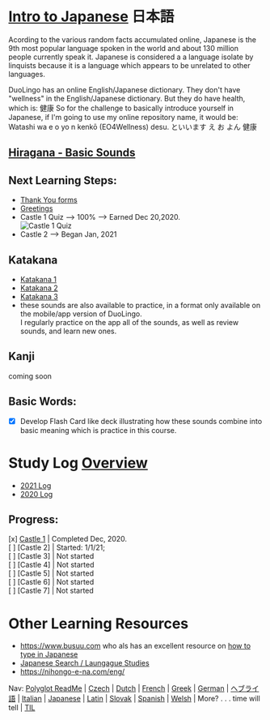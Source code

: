 # [Intro to Japanese](https://github.com/EO4wellness/T-I-L/blob/main/polyglot/japon%C3%A9s/intro.md) 日本語 
Acording to the various random facts accumulated online, Japanese is the 9th most popular language spoken in the world and about 130 million people currently speak it. Japanese is considered a a language isolate by linquists because it is a language which appears to be unrelated to other languages.

DuoLingo has an online English/Japanese dictionary.  They don't have "wellness" in the English/Japanese dictionary.  But they do have health, which is: 健康  So for the challenge to basically introduce yourself in Japanese, if I'm going to use my online repository name, it would be:  Watashi wa e o yo n kenkō (EO4Wellness) desu. といいます え お よん 健康

## [Hiragana - Basic Sounds](https://github.com/EO4wellness/T-I-L/blob/main/polyglot/japon%C3%A9s/Castle-1/Hiragana.md)

## Next Learning Steps: 
* [Thank You forms](https://github.com/EO4wellness/T-I-L/blob/main/polyglot/japon%C3%A9s/thank-you-forms.md) 
* [Greetings](https://github.com/EO4wellness/T-I-L/blob/main/polyglot/japon%C3%A9s/greetings.md) 
* Castle 1 Quiz --> 100% --> Earned Dec 20,2020.<br>
![Castle 1 Quiz](https://github.com/EO4wellness/T-I-L/blob/main/polyglot/japon%C3%A9s/images/2020-12-20_japaneese_check-point-1-duolingo.png)
* Castle 2 --> Began Jan, 2021<br>


## Katakana
* [Katakana 1](https://github.com/EO4wellness/T-I-L/blob/main/polyglot/japon%C3%A9s/Castle-1/Katakana1.md)
* [Katakana 2](https://github.com/EO4wellness/T-I-L/blob/main/polyglot/japon%C3%A9s/Castle-1/Katakana2.md)
* [Katakana 3](https://github.com/EO4wellness/T-I-L/blob/main/polyglot/japon%C3%A9s/Castle-2/Katakana%203.md)
* these sounds are also available to practice, in a format only available on the mobile/app version of DuoLingo. <br>
  I regularly practice on the app all of the sounds, as well as review sounds, and learn new ones. 

## Kanji 
coming soon 


## Basic Words: 
-[x] Develop Flash Card like deck illustrating how these sounds combine into basic meaning which is practice in this course. 


# Study Log [Overview](https://github.com/EO4wellness/T-I-L/blob/main/polyglot/japon%C3%A9s/log.md)
* [2021 Log](https://github.com/EO4wellness/T-I-L/blob/main/polyglot/japon%C3%A9s/logs/2021_log.md)
* [2020 Log](https://github.com/EO4wellness/T-I-L/blob/main/polyglot/japon%C3%A9s/logs/2020_log.md)

## Progress: 
[x] [Castle 1](https://github.com/EO4wellness/T-I-L/tree/main/polyglot/japon%C3%A9s/Castle-1)  | Completed Dec, 2020. <br>
[ ] [Castle 2]  | Started: 1/1/21; <br>
[ ] [Castle 3]  | Not started<br>
[ ] [Castle 4]  | Not started<br>
[ ] [Castle 5]  | Not started<br>
[ ] [Castle 6]  | Not started<br>
[ ] [Castle 7]  | Not started<br>

# Other Learning Resources
* https://www.busuu.com  who als has an excellent resource on [how to type in Japanese](https://help.busuu.com/hc/en-us/articles/360002549958-How-can-I-type-in-Japanese-)
* [Japanese Search / Laungague Studies](https://nihongo-e-na.com/eng/)
* https://nihongo-e-na.com/eng/


Nav: [Polyglot ReadMe](https://github.com/EO4wellness/T-I-L/blob/main/polyglot/README.md) | [Czech](https://github.com/EO4wellness/T-I-L/tree/main/polyglot/la-otra/Czech) |  [Dutch](https://github.com/EO4wellness/T-I-L/tree/main/polyglot/la-otra/Dutch) |  [French](https://github.com/EO4wellness/T-I-L/tree/main/polyglot/la-otra/French) | [Greek](https://github.com/EO4wellness/T-I-L/blob/main/polyglot/la-otra/Greek/readme.md) |  [German](https://github.com/EO4wellness/T-I-L/tree/main/polyglot/aleman) |  [ヘブライ語](https://github.com/EO4wellness/T-I-L/tree/main/polyglot/la-otra/%E3%83%98%E3%83%96%E3%83%A9%E3%82%A4%E8%AA%9E) | [Italian](https://github.com/EO4wellness/T-I-L/tree/main/polyglot/italiano) |  [Japanese](https://github.com/EO4wellness/T-I-L/tree/main/polyglot/japon%C3%A9s) | [Latin](https://github.com/EO4wellness/T-I-L/tree/main/polyglot/Latin) | [Slovak](https://github.com/EO4wellness/T-I-L/tree/main/polyglot/eslovaco) | [Spanish](https://github.com/EO4wellness/T-I-L/tree/main/polyglot/espa%C3%B1ol) | [Welsh](https://github.com/EO4wellness/T-I-L/tree/main/polyglot/gales) |  More? . . . time will tell | [TIL](https://github.com/EO4wellness/T-I-L) 

